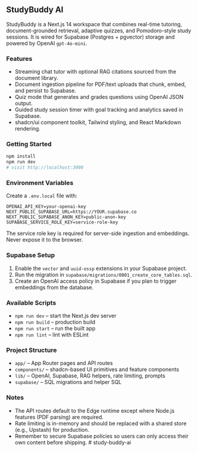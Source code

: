## StudyBuddy AI

StudyBuddy is a Next.js 14 workspace that combines real-time tutoring, document-grounded retrieval, adaptive quizzes, and Pomodoro-style study sessions. It is wired for Supabase (Postgres + pgvector) storage and powered by OpenAI `gpt-4o-mini`.

### Features
- Streaming chat tutor with optional RAG citations sourced from the document library.
- Document ingestion pipeline for PDF/text uploads that chunk, embed, and persist to Supabase.
- Quiz mode that generates and grades questions using OpenAI JSON output.
- Guided study session timer with goal tracking and analytics saved in Supabase.
- shadcn/ui component toolkit, Tailwind styling, and React Markdown rendering.

### Getting Started
```bash
npm install
npm run dev
# visit http://localhost:3000
```

### Environment Variables
Create a `.env.local` file with:
```
OPENAI_API_KEY=your-openai-key
NEXT_PUBLIC_SUPABASE_URL=https://YOUR.supabase.co
NEXT_PUBLIC_SUPABASE_ANON_KEY=public-anon-key
SUPABASE_SERVICE_ROLE_KEY=service-role-key
```
The service role key is required for server-side ingestion and embeddings. Never expose it to the browser.

### Supabase Setup
1. Enable the `vector` and `uuid-ossp` extensions in your Supabase project.
2. Run the migration in `supabase/migrations/0001_create_core_tables.sql`.
3. Create an OpenAI access policy in Supabase if you plan to trigger embeddings from the database.

### Available Scripts
- `npm run dev` – start the Next.js dev server
- `npm run build` – production build
- `npm run start` – run the built app
- `npm run lint` – lint with ESLint

### Project Structure
- `app/` – App Router pages and API routes
- `components/` – shadcn-based UI primitives and feature components
- `lib/` – OpenAI, Supabase, RAG helpers, rate limiting, prompts
- `supabase/` – SQL migrations and helper SQL

### Notes
- The API routes default to the Edge runtime except where Node.js features (PDF parsing) are required.
- Rate limiting is in-memory and should be replaced with a shared store (e.g., Upstash) for production.
- Remember to secure Supabase policies so users can only access their own content before shipping.
#   s t u d y - b u d d y - a i  
 
